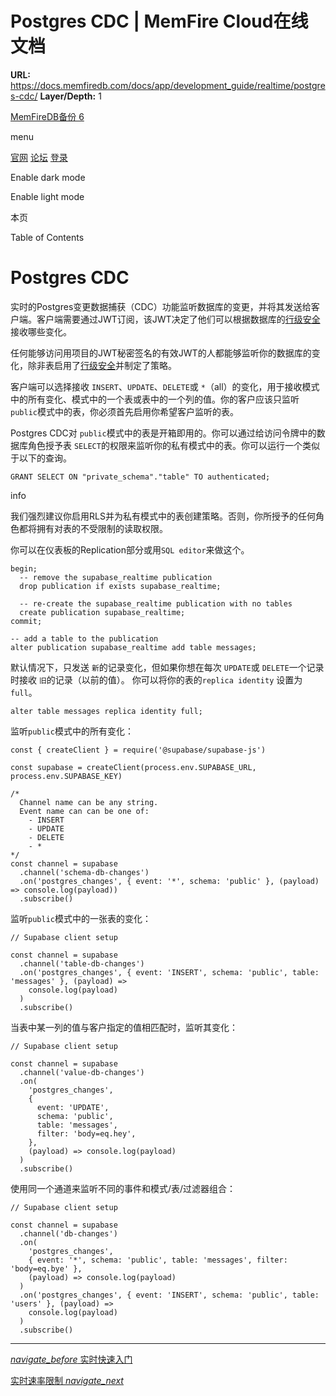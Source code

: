 # Postgres CDC | MemFire Cloud在线文档

**URL:** https://docs.memfiredb.com/docs/app/development_guide/realtime/postgres-cdc/
**Layer/Depth:** 1

[MemFireDB备份 6](/)

menu

[官网](https://memfiredb.com/)
[论坛](https://community.memfiredb.com/)
[登录](https://cloud.memfiredb.com/auth/login)

Enable dark mode

Enable light mode

本页

Table of Contents

# Postgres CDC

实时的Postgres变更数据捕获（CDC）功能监听数据库的变更，并将其发送给客户端。客户端需要通过JWT订阅，该JWT决定了他们可以根据数据库的[行级安全](/docs/app/development_guide/auth/mandates/row-level-security/)接收哪些变化。

任何能够访问用项目的JWT秘密签名的有效JWT的人都能够监听你的数据库的变化，除非表启用了[行级安全](/docs/app/development_guide/auth/mandates/row-level-security/)并制定了策略。

客户端可以选择接收 `INSERT`、`UPDATE`、`DELETE`或 `*`（all）的变化，用于接收模式中的所有变化、模式中的一个表或表中的一个列的值。你的客户应该只监听`public`模式中的表，你必须首先启用你希望客户监听的表。

Postgres CDC对 `public`模式中的表是开箱即用的。你可以通过给访问令牌中的数据库角色授予表 `SELECT`的权限来监听你的私有模式中的表。你可以运行一个类似于以下的查询。

```
GRANT SELECT ON "private_schema"."table" TO authenticated;
```

info

我们强烈建议你启用RLS并为私有模式中的表创建策略。否则，你所授予的任何角色都将拥有对表的不受限制的读取权限。

你可以在仪表板的Replication部分或用`SQL editor`来做这个。

```
begin;
  -- remove the supabase_realtime publication
  drop publication if exists supabase_realtime;

  -- re-create the supabase_realtime publication with no tables
  create publication supabase_realtime;
commit;

-- add a table to the publication
alter publication supabase_realtime add table messages;
```

默认情况下，只发送 `新`的记录变化，但如果你想在每次 `UPDATE`或 `DELETE`一个记录时接收 `旧`的记录（以前的值）。
你可以将你的表的`replica identity` 设置为 `full`。

```
alter table messages replica identity full;
```

监听`public`模式中的所有变化：

```
const { createClient } = require('@supabase/supabase-js')

const supabase = createClient(process.env.SUPABASE_URL, process.env.SUPABASE_KEY)

/*
  Channel name can be any string.
  Event name can can be one of:
    - INSERT
    - UPDATE
    - DELETE
    - *
*/
const channel = supabase
  .channel('schema-db-changes')
  .on('postgres_changes', { event: '*', schema: 'public' }, (payload) => console.log(payload))
  .subscribe()
```

监听`public`模式中的一张表的变化：

```
// Supabase client setup

const channel = supabase
  .channel('table-db-changes')
  .on('postgres_changes', { event: 'INSERT', schema: 'public', table: 'messages' }, (payload) =>
    console.log(payload)
  )
  .subscribe()
```

当表中某一列的值与客户指定的值相匹配时，监听其变化：

```
// Supabase client setup

const channel = supabase
  .channel('value-db-changes')
  .on(
    'postgres_changes',
    {
      event: 'UPDATE',
      schema: 'public',
      table: 'messages',
      filter: 'body=eq.hey',
    },
    (payload) => console.log(payload)
  )
  .subscribe()
```

使用同一个通道来监听不同的事件和模式/表/过滤器组合：

```
// Supabase client setup

const channel = supabase
  .channel('db-changes')
  .on(
    'postgres_changes',
    { event: '*', schema: 'public', table: 'messages', filter: 'body=eq.bye' },
    (payload) => console.log(payload)
  )
  .on('postgres_changes', { event: 'INSERT', schema: 'public', table: 'users' }, (payload) =>
    console.log(payload)
  )
  .subscribe()
```

---

[*navigate\_before* 实时快速入门](/docs/app/development_guide/realtime/quickstart/)

[实时速率限制 *navigate\_next*](/docs/app/development_guide/realtime/rate-limits/)